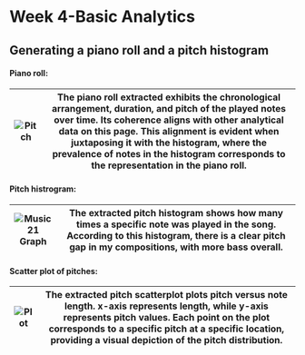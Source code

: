# Week 4-Basic Analytics
## Generating a piano roll and a pitch histogram
#### Piano roll:

![Pitch](https://github.com/Vvvi00/MCA-2023/assets/145675705/a5769933-5b0e-4df6-a214-b7e3a31009d7) | The piano roll extracted exhibits the chronological arrangement, duration, and pitch of the played notes over time. Its coherence aligns with other analytical data on this page. This alignment is evident when juxtaposing it with the histogram, where the prevalence of notes in the histogram corresponds to the representation in the piano roll.
----- | -----

#### Pitch histrogram:

![Music 21 Graph](https://github.com/Vvvi00/MCA-2023/assets/145675705/fff506ad-95b5-410f-be33-7c2c1a0ab82a) | The extracted pitch histogram shows how many times a specific note was played in the song. According to this histogram, there is a clear pitch gap in my compositions, with more bass overall.
----- | -----

#### Scatter plot of pitches:

![Plot](https://github.com/Vvvi00/MCA-2023/assets/145675705/9638b360-0e94-4a71-a6d8-e8e9ae899046) | The extracted pitch scatterplot plots pitch versus note length. x-axis represents length, while y-axis represents pitch values. Each point on the plot corresponds to a specific pitch at a specific location, providing a visual depiction of the pitch distribution.
----- | -----
